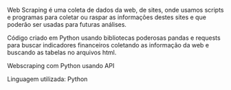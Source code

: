 Web Scraping é uma coleta de dados da web, de sites, onde usamos scripts e programas para coletar ou raspar as informações destes sites e que poderão ser usadas para futuras análises.

Código criado em Python usando bibliotecas poderosas pandas e requests para buscar indicadores financeiros coletando as informação da web e buscando as tabelas no arquivos html.

Webscraping com Python usando API

Linguagem utilizada: Python 



